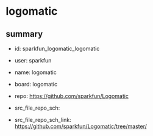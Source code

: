 # logomatic
 
## summary 
* id: sparkfun_logomatic_logomatic
* user: sparkfun
* name: logomatic
* board: logomatic
* repo: https://github.com/sparkfun/Logomatic



* src_file_repo_sch: 
* src_file_repo_sch_link: https://github.com/sparkfun/Logomatic/tree/master/




